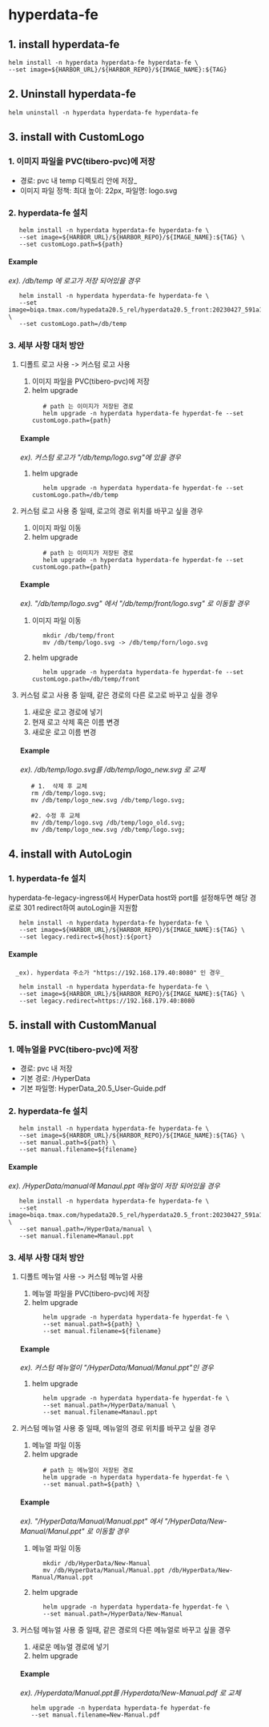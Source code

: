 # hyperdata-fe

## 1. install hyperdata-fe

```shell
helm install -n hyperdata hyperdata-fe hyperdata-fe \
--set image=${HARBOR_URL}/${HARBOR_REPO}/${IMAGE_NAME}:${TAG}
```

## 2. Uninstall hyperdata-fe

```shell
helm uninstall -n hyperdata hyperdata-fe hyperdata-fe
```

## 3. install with CustomLogo

### 1. 이미지 파일을 PVC(tibero-pvc)에 저장

- 경로: pvc 내 temp 디렉토리 안에 저장\_
- 이미지 파일 정책: 최대 높이: 22px, 파일명: logo.svg

### 2. hyperdata-fe 설치

```shell
   helm install -n hyperdata hyperdata-fe hyperdata-fe \
   --set image=${HARBOR_URL}/${HARBOR_REPO}/${IMAGE_NAME}:${TAG} \
   --set customLogo.path=${path}
```

#### Example

_ex). /db/temp 에 로고가 저장 되어있을 경우_

```shell
   helm install -n hyperdata hyperdata-fe hyperdata-fe \
   --set image=biqa.tmax.com/hypedata20.5_rel/hyperdata20.5_front:20230427_591a1f45 \
   --set customLogo.path=/db/temp
```

### 3. 세부 사항 대처 방안

1.  디폴트 로고 사용 -> 커스텀 로고 사용
    1. 이미지 파일을 PVC(tibero-pvc)에 저장
    2. helm upgrade
       ```shell
          # path 는 이미지가 저장된 경로
          helm upgrade -n hyperdata hyperdata-fe hyperdat-fe --set customLogo.path={path}
       ```
    #### Example
    _ex). 커스텀 로고가 "/db/temp/logo.svg"에 있을 경우_
    1. helm upgrade
       ```shell
          helm upgrade -n hyperdata hyperdata-fe hyperdat-fe --set customLogo.path=/db/temp
       ```
2.  커스텀 로고 사용 중 일때, 로고의 경로 위치를 바꾸고 싶을 경우
    1. 이미지 파일 이동
    2. helm upgrade
       ```shell
          # path 는 이미지가 저장된 경로
          helm upgrade -n hyperdata hyperdata-fe hyperdat-fe --set customLogo.path={path}
       ```
    #### Example
    _ex). "/db/temp/logo.svg" 에서 "/db/temp/front/logo.svg" 로 이동할 경우_
    1. 이미지 파일 이동
       ```shell
          mkdir /db/temp/front
          mv /db/temp/logo.svg -> /db/temp/forn/logo.svg
       ```
    2. helm upgrade
       ```shell
          helm upgrade -n hyperdata hyperdata-fe hyperdat-fe --set customLogo.path=/db/temp/front
       ```
3.  커스텀 로고 사용 중 일때, 같은 경로의 다른 로고로 바꾸고 싶을 경우

    1. 새로운 로고 경로에 넣기
    2. 현재 로고 삭제 혹은 이름 변경
    3. 새로운 로고 이름 변경

    #### Example

    _ex). /db/temp/logo.svg를 /db/temp/logo_new.svg 로 교체_

    ```shell
       # 1.  삭제 후 교체
       rm /db/temp/logo.svg;
       mv /db/temp/logo_new.svg /db/temp/logo.svg;

       #2. 수정 후 교체
       mv /db/temp/logo.svg /db/temp/logo_old.svg;
       mv /db/temp/logo_new.svg /db/temp/logo.svg;
    ```

## 4. install with AutoLogin

### 1. hyperdata-fe 설치

hyperdata-fe-legacy-ingress에서 HyperData host와 port를 설정해두면 해당 경로로 301 redirect하여 autoLogin을 지원함

```shell
   helm install -n hyperdata hyperdata-fe hyperdata-fe \
   --set image=${HARBOR_URL}/${HARBOR_REPO}/${IMAGE_NAME}:${TAG} \
   --set legacy.redirect=${host}:${port}
```

#### Example

      _ex). hyperdata 주소가 "https://192.168.179.40:8080" 인 경우_

```shell
   helm install -n hyperdata hyperdata-fe hyperdata-fe \
   --set image=${HARBOR_URL}/${HARBOR_REPO}/${IMAGE_NAME}:${TAG} \
   --set legacy.redirect=https://192.168.179.40:8080
```

## 5. install with CustomManual

### 1. 메뉴얼을 PVC(tibero-pvc)에 저장

- 경로: pvc 내 저장
- 기본 경로: /HyperData
- 기본 파일명: HyperData_20.5_User-Guide.pdf

### 2. hyperdata-fe 설치

```shell
   helm install -n hyperdata hyperdata-fe hyperdata-fe \
   --set image=${HARBOR_URL}/${HARBOR_REPO}/${IMAGE_NAME}:${TAG} \
   --set manual.path=${path} \
   --set manual.filename=${filename}
```

#### Example

_ex). /HyperData/manual에 Manaul.ppt 메뉴얼이 저장 되어있을 경우_

```shell
   helm install -n hyperdata hyperdata-fe hyperdata-fe \
   --set image=biqa.tmax.com/hypedata20.5_rel/hyperdata20.5_front:20230427_591a1f45 \
   --set manual.path=/HyperData/manual \
   --set manual.filename=Manaul.ppt
```

### 3. 세부 사항 대처 방안

1.  디폴트 메뉴얼 사용 -> 커스텀 메뉴얼 사용
    1. 메뉴얼 파일을 PVC(tibero-pvc)에 저장
    2. helm upgrade
       ```shell
          helm upgrade -n hyperdata hyperdata-fe hyperdat-fe \
          --set manual.path=${path} \
          --set manual.filename=${filename}
       ```
    #### Example
    _ex). 커스텀 메뉴얼이 "/HyperData/Manual/Manul.ppt"인 경우_
    1. helm upgrade
       ```shell
          helm upgrade -n hyperdata hyperdata-fe hyperdat-fe \
          --set manual.path=/HyperData/manual \
          --set manual.filename=Manaul.ppt
       ```
2.  커스텀 메뉴얼 사용 중 일때, 메뉴얼의 경로 위치를 바꾸고 싶을 경우
    1. 메뉴얼 파일 이동
    2. helm upgrade
       ```shell
          # path 는 메뉴얼이 저장된 경로
          helm upgrade -n hyperdata hyperdata-fe hyperdat-fe \
          --set manual.path=${path} \
       ```
    #### Example
    _ex). "/HyperData/Manual/Manual.ppt" 에서 "/HyperData/New-Manual/Manul.ppt" 로 이동할 경우_
    1. 메뉴얼 파일 이동
       ```shell
          mkdir /db/HyperData/New-Manual
          mv /db/HyperData/Manual/Manual.ppt /db/HyperData/New-Manual/Manual.ppt
       ```
    2. helm upgrade
       ```shell
          helm upgrade -n hyperdata hyperdata-fe hyperdat-fe \
          --set manual.path=/HyperData/New-Manual
       ```
3.  커스텀 메뉴얼 사용 중 일때, 같은 경로의 다른 메뉴얼로 바꾸고 싶을 경우

    1. 새로운 메뉴얼 경로에 넣기
    2. helm upgrade

    #### Example

    _ex). /Hyperdata/Manual.ppt를 /Hyperdata/New-Manual.pdf 로 교체_

    ```shell
       helm upgrade -n hyperdata hyperdata-fe hyperdat-fe
       --set manual.filename=New-Manual.pdf
    ```